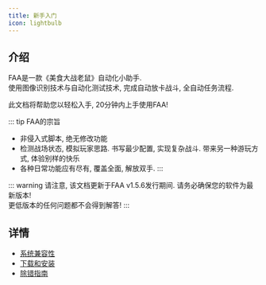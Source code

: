 ```yaml
---
title: 新手入门
icon: lightbulb
---
```


## 介绍

FAA是一款《美食大战老鼠》自动化小助手.   
使用图像识别技术与自动化测试技术, 完成自动放卡战斗, 全自动任务流程. 

此文档将帮助您以轻松入手, 20分钟内上手使用FAA!  

::: tip FAA的宗旨
* 非侵入式脚本, 绝无修改功能
* 检测战场状态, 模拟玩家思路. 书写最少配置, 实现复杂战斗. 带来另一种游玩方式, 体验别样的快乐
* 各种日常功能应有尽有, 覆盖全面, 解放双手.
::: 

::: warning 请注意, 该文档更新于FAA v1.5.6发行期间. 请务必确保您的软件为最新版本!  
更低版本的任何问题都不会得到解答! 
::: 

## 详情

- [系统兼容性](compatibility.md)
- [下载和安装](download.md)
- [除错指南](error.md)
